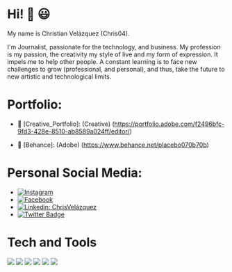 # Hi! 👋 :smiley:

My name is Christian Velázquez (Chris04). 

I'm Journalist, passionate for the technology, and business. My profession is my passion, the creativity my style of live and my form of expression. It impels me to help other people. A constant learning is to face new challenges to grow (professional, and personal), and thus, take the future to new artistic and technological limits.

# Portfolio: 
- :art: [Creative_Portfolio]: (Creative) (https://portfolio.adobe.com/f2496bfc-9fd3-428e-8510-ab8589a024ff/editor/)<br>

- :gift: [Behance]: (Adobe) (https://www.behance.net/placebo070b70b)<br>

# Personal Social Media:

- <a href="https://www.instagram.com/christian04_velazquez/" target="_blank"><img src="https://img.shields.io/badge/Instagram-%23E4405F.svg?&style=flat-square&logo=instagram&logoColor=white" alt="Instagram"></a>
- <a href=" https://www.facebook.com/Chris04Velazquez/" target="_blank"><img src="https://img.shields.io/badge/Facebook-%231877F2.svg?&style=flat-square&logo=facebook&logoColor=white" alt="Facebook"></a>
- [![Linkedin: ChrisVelázquez](https://img.shields.io/badge/-ChrisVelázquez-blue?style=flat-square&logo=Linkedin&logoColor=white&link=https://www.linkedin.com/in/chris-vel%C3%A1zquez/)](https://www.linkedin.com/in/chris-vel%C3%A1zquez/)
- [![Twitter Badge](https://img.shields.io/badge/@Chris_erik4-1ca0f1?style=flat&labelColor=1ca0f1&logo=twitter&logoColor=white&link=https://https://twitter.com/Chris_erik4)](https://twitter.com/Chris_erik4) 

# Tech and Tools
<img src = "https://img.shields.io/badge/-HTML5-E34F26?style=flat&logo=html5&logoColor=white"> <img src = "https://img.shields.io/badge/-CSS3-1572B6?style=flat&logo=css3&logoColor=white">
<img src="https://img.shields.io/badge/-JavaScript-eed718?style=flat&logo=javascript&logoColor=ffffff">
<img src="https://img.shields.io/badge/-Sass-cc6699?style=flat&logo=sass&logoColor=ffffff">
<img src="http://img.shields.io/badge/-Git-F1502F?style=flat&logo=git&logoColor=FFFFFF">
<img src="http://img.shields.io/badge/-Github-000000?style=flat&logo=github&logoColor=FFFFFF">



